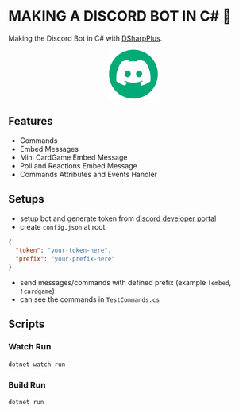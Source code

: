 # MAKING A DISCORD BOT IN C# 🤖

Making the Discord Bot in C# with [DSharpPlus](https://github.com/DSharpPlus/DSharpPlus).

<p align="center">
  <img src="./examples/logo.png" width="100px" height="100px" />
</p>

## Features

- Commands
- Embed Messages
- Mini CardGame Embed Message
- Poll and Reactions Embed Message
- Commands Attributes and Events Handler

## Setups

- setup bot and generate token from [discord developer portal](https://discord.com/developers/docs/intro)
- create `config.json` at root

```json
{
  "token": "your-token-here",
  "prefix": "your-prefix-here"
}
```

- send messages/commands with defined prefix (example `!embed`, `!cardgame`)
- can see the commands in `TestCommands.cs`

## Scripts

### Watch Run

```bash
dotnet watch run
```

### Build Run

```bash
dotnet run
```
